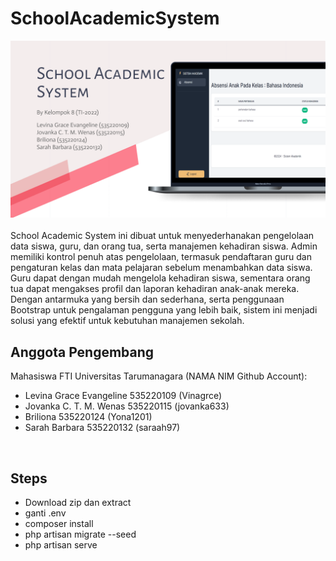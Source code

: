# SchoolAcademicSystem

<img src="imagesGithub/SchoolAcademicSystem.png" alt="mockup" width="800"/>
<br></br>
School Academic System ini dibuat untuk menyederhanakan pengelolaan data siswa, guru, dan orang tua, serta manajemen kehadiran siswa. Admin memiliki kontrol penuh atas pengelolaan, termasuk pendaftaran guru dan pengaturan kelas dan mata pelajaran sebelum menambahkan data siswa. Guru dapat dengan mudah mengelola kehadiran siswa, sementara orang tua dapat mengakses profil dan laporan kehadiran anak-anak mereka. Dengan antarmuka yang bersih dan sederhana, serta penggunaan Bootstrap untuk pengalaman pengguna yang lebih baik, sistem ini menjadi solusi yang efektif untuk kebutuhan manajemen sekolah.

## Anggota Pengembang 
Mahasiswa FTI Universitas Tarumanagara
(NAMA                               NIM    Github Account):
- Levina Grace Evangeline 	    535220109   (Vinagrce)
- Jovanka C. T. M. Wenas	 	535220115   (jovanka633)
- Briliona			            535220124   (Yona1201)
- Sarah Barbara			        535220132   (saraah97)
<br />

## Steps
- Download zip dan extract
- ganti .env
- composer install
- php artisan migrate --seed
- php artisan serve
  
